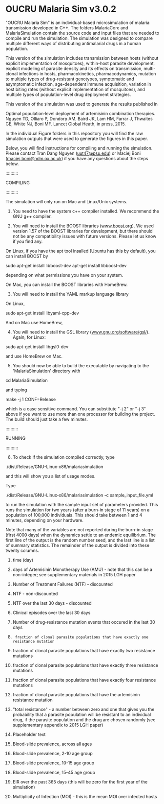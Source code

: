 # OUCRU Malaria Sim v3.0.2

"OUCRU Malaria Sim" is an individual-based microsimulation of malaria transmission developed in C++.  The folders MalariaCore and MalariaSimulation contain the source code and input files that are needed to compile and run the simulation.  The simulation was designed to compare multiple different ways of distributing antimalarial drugs in a human population.

This version of the simulation includes transmission between hosts (without explicit implementation of mosquitoes), within-host parasite development, explicit modeling of parasite density and its effects on transmission, multi-clonal infections in hosts, pharmacokinetics, pharmacodynamics, mutation to multiple types of drug-resistant genotypes, symptomatic and asymptomatic infection, age-dependent immune acquisition, variation in host biting rates (without explicit implementation of mosquitoes), and multiple types of population-level drug deployment strategies. 

This version of the simulation was used to generate the results published in 

   Optimal population‐level deployment of artemisinin combination therapies.
   Nguyen TD, Olliaro P, Dondorp AM, Baird JK, Lam HM, Farrar J, Thwaites GE, White NJ, Boni MF.
   Lancet Global Heath, in press, 2015.
   
In the individual Figure folders in this repository you will find the raw simulation outputs that were used to generate the figures in this paper.

Below, you will find instructions for compiling and running the simulation.  Please contact Tran Dang Nguyen (uut47@psu.edu) or Maciej Boni (maciej.boni@ndm.ox.ac.uk) if you have any questions about the steps below.


::::::::::

COMPILING

::::::::::


The simulation will only run on Mac and Linux/Unix systems.  

1. You need to have the system c++ compiler installed.  We recommend the GNU g++ compiler.

2. You will need to install the BOOST libraries (www.boost.org).  We used version 1.57 of the BOOST libraries for development, but there should not be any compatibility issues with future versions.  Please let us know if you find any.

On Linux, if you have the apt tool insalled (Ubuntu has this by default), you can install BOOST by 
 
  sudo apt-get install libboost-dev
  apt-get install libboost-dev
  
depending on what permissions you have on your system.

On Mac, you can install the BOOST libraries with HomeBrew.

3.  You will need to install the YAML markup language library

On Linux,

  sudo apt-get install libyaml-cpp-dev
  
And on Mac use HomeBrew,

4.  You will need to install the GSL library (www.gnu.org/software/gsl/).  Again, for Linux:

  sudo apt-get install libgsl0-dev

and use HomeBrew on Mac.


5.  You should now be able to build the executable by navigating to the 'MalariaSimulation' directory with

  cd MalariaSimulation
  
and typing

  make -j 1 CONF=Release
  
which is a case sensitive command.  You can substitute "-j 2" or "-j 3" above if you want to use more than one processor for building the project.  The build should just take a few minutes.



::::::::::

RUNNING

::::::::::


6.  To check if the simulation compiled correctly, type

  ./dist/Release/GNU-Linux-x86/malariasimulation
  
and this will show you a list of usage modes.

Type

  ./dist/Release/GNU-Linux-x86/malariasimulation -c sample_input_file.yml 
  
to run the simulation with the sample input set of parameters provided.  This runs the simulation for two years (after a burn-in stage of 11 years) on a population of 100,000 individuals.  This should take between 1 and 4 minutes, depending on your hardware.

Note that many of the variables are not reported during the burn-in stage (first 4000 days) when the dynamics settle to an endemic equilibrium.  The first line of the output is the random number seed, and the last line is a list of summary statistics.  The remainder of the output is divided into these twenty columns.

1. 	time (day)
2. 	days of Artemisinin Monotherapy Use (AMU) - note that this can be a non-integer; see supplementary materials in 2015 LGH paper
3. 	Number of Treatment Failures (NTF) - discounted
4. 	NTF - non-discounted
5. 	NTF over the last 30 days - discounted
6. 	Clinical episodes over the last 30 days
7. 	Number of drug-resistance mutation events that occured in the last 30 days
8.  	fraction of clonal parasite populations that have exactly one resistance mutation
9.	fraction of clonal parasite populations that have exactly two resistance mutations
10.	fraction of clonal parasite populations that have exactly three resistance mutations
11.	fraction of clonal parasite populations that have exactly four resistance mutations
12.	fraction of clonal parasite populations that have the artemisinin resistance mutation
13.	"total resistance" - a number between zero and one that gives you the probability that a parasite population will be resistant to an individual drug, if the parasite population and the drug are chosen randomly (see supplementary appendix to 2015 LGH paper)

14.	Placeholder text

15.	Blood-slide prevalence, across all ages
16.	Blood-slide prevalence, 2-10 age group
17.	Blood-slide prevalence, 10-15 age group
18.	Blood-slide prevalence, 15-45 age group

19.	EIR over the past 365 days (this will be zero for the first year of the simulation)
20.	Multiplicity of Infection (MOI) - this is the mean MOI over infected hosts


